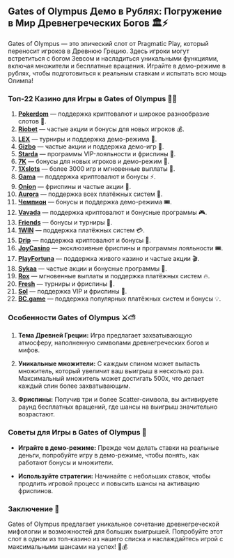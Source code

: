 ## Gates of Olympus Демо в Рублях: Погружение в Мир Древнегреческих Богов 🏛️⚡

Gates of Olympus — это эпический слот от Pragmatic Play, который переносит игроков в Древнюю Грецию. Здесь игроки могут встретиться с богом Зевсом и насладиться уникальными функциями, включая множители и бесплатные вращения. Играйте в демо-режиме в рублях, чтобы подготовиться к реальным ставкам и испытать всю мощь Олимпа!

### Топ-22 Казино для Игры в Gates of Olympus 🎰💵

1. **[Pokerdom](https://brandplay.link/4k77v2yx)** — поддержка криптовалют и широкое разнообразие слотов 🎁.
2. **[Riobet](https://brandplay.link/7xBLTPyj)** — частые акции и бонусы для новых игроков 💰.
3. **[LEX](https://brandplay.link/zW4hdDFV)** — турниры и поддержка демо-режима 🎉.
4. **[Gizbo](https://brandplay.link/bprXw4YV)** — частые акции и поддержка демо-игр 🎰.
5. **[Starda](https://brandplay.link/fB7xwRFL)** — программы VIP-лояльности и фриспины 🎈.
6. **[7K](https://brandplay.link/BvQyFShp)** — бонусы для новых игроков и демо-режим 🎯.
7. **[1Xslots](https://brandplay.link/hSB1khtr)** — более 3000 игр и мгновенные выплаты 🌟.
8. **[Gama](https://brandplay.link/j6NMKsDz)** — поддержка криптовалют и бонусы ⚡.
9. **[Onion](https://brandplay.link/zBGRVpQ9)** — фриспины и частые акции 🎡.
10. **[Aurora](https://10trafic-stat2.com/click/668546556bcc6313411604bd/6766/13032/subaccount)** — поддержка всех платёжных систем 💎.
11. **[Чемпион](https://temon-gter.cfd/go/lRq?p80412p304504pcc44t17455)** — бонусы и поддержка демо-режима 🎟️.
12. **[Vavada](https://vavadapartner.pro/?promo=ea5c9275-6854-4505-94fc-95ab18221945-linkb2)** — поддержка криптовалют и бонусные программы 🎮.
13. **[Friends](https://gofriends.run/linkb2)** — бонусы и турниры 🎰.
14. **[1WIN](https://brandplay.link/smXVpBbG)** — поддержка платёжных систем 💳.
15. **[Drip](https://drp-ircp01.com/c07e6a3db)** — поддержка криптовалют и бонусы 🎠.
16. **[JoyCasino](https://rpc30.call2me.pro/?/ru/registration?apkpop=0&partner=p24970p3291217pc98f)** — эксклюзивные фриспины и программы лояльности 🎟️.
17. **[PlayFortuna](https://fortunapromo.net/alt/playfortuna/registration?0dc4a9362a71feb7e3f165fb8e766f70)** — поддержка живого казино и частые акции 🎬.
18. **[Sykaa](https://s-two-way.com/?source=linkb2&pid=30697)** — частые акции и бонусные программы 🎡.
19. **[Rox](https://rox-pvwfpjgcxe.com/cb1ee18a5)** — мгновенные выплаты и поддержка платёжных систем 🔥.
20. **[Fresh](https://fresh-eumwkxwao.com/c3f7b485d)** — турниры и фриспины 🎯.
21. **[Sol](https://sol-mmtdzfbaco.com/cb2415bca)** — поддержка VIP и фриспины 🎈.
22. **[BC.game](https://partnerbcgame.com/dcc53d441)** — поддержка популярных платёжных систем и бонусы 💡.

### Особенности Gates of Olympus ⚔️⛅

1. **Тема Древней Греции:** Игра предлагает захватывающую атмосферу, наполненную символами древнегреческих богов и мифов. 
   
2. **Уникальные множители:** С каждым спином может выпасть множитель, который увеличит ваш выигрыш в несколько раз. Максимальный множитель может достигать 500x, что делает каждый спин более захватывающим.

3. **Фриспины:** Получив три и более Scatter-символа, вы активируете раунд бесплатных вращений, где шансы на выигрыш значительно возрастают.

### Советы для Игры в Gates of Olympus 🧠

- **Играйте в демо-режиме:** Прежде чем делать ставки на реальные деньги, попробуйте игру в демо-режиме, чтобы понять, как работают бонусы и множители.
  
- **Используйте стратегии:** Начинайте с небольших ставок, чтобы продлить игровой процесс и повысить шансы на активацию фриспинов.

### Заключение 🎊

Gates of Olympus предлагает уникальное сочетание древнегреческой мифологии и возможностей для больших выигрышей. Попробуйте этот слот в одном из топ-казино из нашего списка и наслаждайтесь игрой с максимальными шансами на успех! 🎉💰
